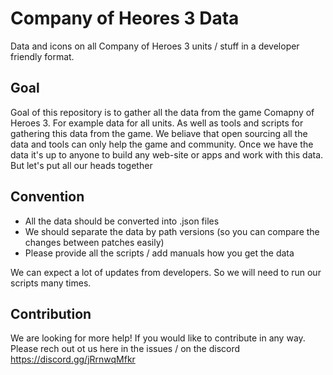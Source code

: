 # Company of Heores 3 Data
Data and icons on all Company of Heroes 3 units / stuff in a developer friendly format.

## Goal 
Goal of this repository is to gather all the data from the game Comapny of Heroes 3. For example data for all units. As well as tools and scripts for gathering this data from the game. We beliave that open sourcing all the data and tools can only help the game and community.
Once we have the data it's up to anyone to build any web-site or apps and work with this data. But let's put all our heads together 

## Convention
- All the data should be converted into .json files 
- We should separate the data by path versions (so you can compare the changes between patches easily)
- Please provide all the scripts / add manuals how you get the data

We can expect a lot of updates from developers. So we will need to run our scripts many times. 

## Contribution 
We are looking for more help! If you would like to contribute in any way. Please rech out ot us here in the issues / on the discord https://discord.gg/jRrnwqMfkr

